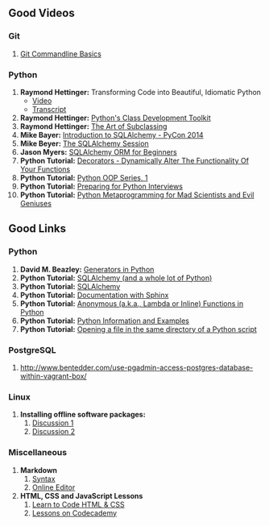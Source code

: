 ## Good Videos


### Git

1.  [Git Commandline Basics](https://www.youtube.com/watch?v=HVsySz-h9r4)

### Python

1.  **Raymond Hettinger:** Transforming Code into Beautiful, Idiomatic Python
      * [Video](https://www.youtube.com/watch?v=OSGv2VnC0go) 
      * [Transcript](https://gist.github.com/JeffPaine/6213790)
1.  **Raymond Hettinger:** [Python's Class Development Toolkit](https://www.youtube.com/watch?v=HTLu2DFOdTg)
1.  **Raymond Hettinger:** [The Art of Subclassing](https://www.youtube.com/watch?v=miGolgp9xq8)
1.  **Mike Bayer:** [Introduction to SQLAlchemy - PyCon 2014](https://www.youtube.com/watch?v=P141KRbxVKc)
1.  **Mike Beyer:** [The SQLAlchemy Session](https://www.youtube.com/watch?v=PKAdehPHOMo)
1.  **Jason Myers:** [SQLAlchemy ORM for Beginners](https://www.youtube.com/watch?v=51RpDZKShiw)
1.  **Python Tutorial:**  [Decorators - Dynamically Alter The Functionality Of Your Functions](https://www.youtube.com/watch?v=FsAPt_9Bf3U)
1.  **Python Tutorial:** [Python OOP Series, 1](https://www.youtube.com/watch?v=FsAPt_9Bf3U)
1.  **Python Tutorial:** [Preparing for Python Interviews](https://www.youtube.com/watch?v=DEwgZNC-KyE)
1.  **Python Tutorial:** [Python Metaprogramming for Mad Scientists and Evil Geniuses](https://www.youtube.com/watch?v=Adr_QuDZxuM)


## Good Links

### Python

1.  **David M. Beazley:**  [Generators in Python](http://www.dabeaz.com/generators/)
2.  **Python Tutorial:**  [SQLAlchemy (and a whole lot of Python)](https://www.fullstackpython.com/sqlalchemy.html)
3.  **Python Tutorial:**  [SQLAlchemy](http://www.rmunn.com/sqlalchemy-tutorial/tutorial.html)
4.  **Python Tutorial:**  [Documentation with Sphinx](http://pyvideo.org/pycon-us-2013/documenting-your-project-in-sphinx.html)
5.  **Python Tutorial:**  [Anonymous (a.k.a., Lambda or Inline) Functions in Python]( http://www.secnetix.de/olli/Python/lambda_functions.hawk)
6.  **Python Tutorial:**  [Python Information and Examples](http://www.secnetix.de/olli/Python/)
7.  **Python Tutorial:**  [Opening a file in the same directory of a Python script](http://stackoverflow.com/questions/4060221/how-to-reliably-open-a-file-in-the-same-directory-as-a-python-script)

### PostgreSQL

1. http://www.bentedder.com/use-pgadmin-access-postgres-database-within-vagrant-box/

### Linux

1. **Installing offline software packages:** 
      1.  [Discussion 1](https://askubuntu.com/questions/25961/how-do-i-install-a-tar-gz-or-tar-bz2-file)
      2.  [Discussion 2](https://askubuntu.com/questions/191390/how-to-use-sudo-command-to-install-tar-gz)

### Miscellaneous

1.  **Markdown**  
      1.  [Syntax](https://daringfireball.net/projects/markdown/syntax)
      1.  [Online Editor](https://stackedit.io/editor)
1.  **HTML, CSS and JavaScript Lessons**
      1.  [Learn to Code HTML & CSS](http://learn.shayhowe.com/)
      1.  [Lessons on Codecademy](http://codeacademy.com/)
